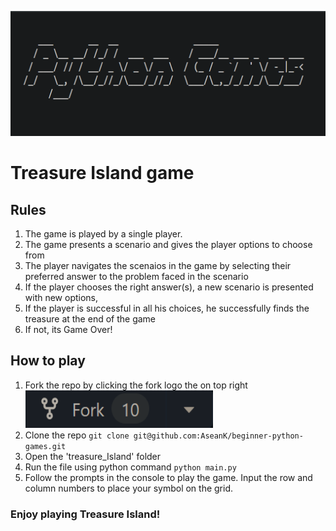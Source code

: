 <p align="center">
  <a href="https://github.com/AseanK/beginner-python-games" target="_blank">
    <img src="../../images/logo.png" width = "2560px" height = "200px">
  </a>
</p>

# Treasure Island game
<!-- Game Rules -->
## Rules
1. The game is played by a single player.
2. The game presents a scenario and gives the player options to choose from
3. The player navigates the scenaios in the game by selecting their preferred answer to the problem faced in the scenario
4. If the player chooses the right answer(s), a new scenario is presented with new options,
5. If the player is successful in all his choices, he successfully finds the treasure at the end of the game
6. If not, its Game Over!

## How to play
1. Fork the repo by clicking the fork logo the on top right <img src="../../images/fork.png" width="300" height="60">
2. Clone the repo `git clone git@github.com:AseanK/beginner-python-games.git`
3. Open the 'treasure_Island' folder
4. Run the file using python command `python main.py`
5. Follow the prompts in the console to play the game. Input the row and column numbers to place your symbol on the grid.

### Enjoy playing Treasure Island!
